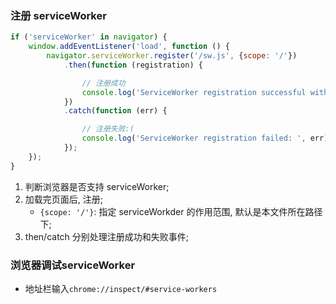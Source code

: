 ### 注册 serviceWorker
```js
if ('serviceWorker' in navigator) {
    window.addEventListener('load', function () {
        navigator.serviceWorker.register('/sw.js', {scope: '/'})
            .then(function (registration) {

                // 注册成功
                console.log('ServiceWorker registration successful with scope: ', registration.scope);
            })
            .catch(function (err) {

                // 注册失败:(
                console.log('ServiceWorker registration failed: ', err);
            });
    });
}
```
1. 判断浏览器是否支持 serviceWorker;
2. 加载完页面后, 注册;
    * `{scope: '/'}`: 指定 serviceWorkder 的作用范围, 默认是本文件所在路径下;
3. then/catch 分别处理注册成功和失败事件;

### 浏览器调试serviceWorker
* 地址栏输入`chrome://inspect/#service-workers`
